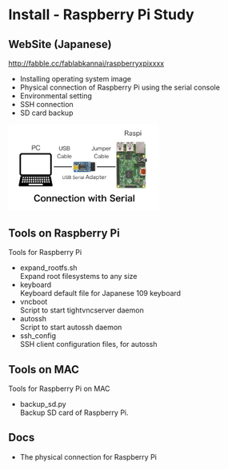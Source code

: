# Install - Raspberry Pi Study

## WebSite (Japanese)
http://fabble.cc/fablabkannai/raspberryxpixxxx <br/>

- Installing operating system image
- Physical connection of Raspberry Pi using the serial console
- Environmental setting
- SSH connection
- SD card backup

<img src="https://github.com/FabLabKannai/RaspiStudy/blob/master/2_install/docs/connection_serial.png" width="300" /> <br/>

## Tools on Raspberry Pi
Tools for Raspberry Pi <br/>
- expand_rootfs.sh <br/>
  Expand root filesystems to any size <br/>
- keyboard <br/>
  Keyboard default file for Japanese 109 keyboard <br/>
- vncboot <br/>
  Script to start tightvncserver daemon <br/>
- autossh <br/>
  Script to start autossh daemon <br/>
- ssh_config <br/>
  SSH client configuration files, for autossh <br/>

## Tools  on MAC
Tools for Raspberry Pi  on MAC <br/>
- backup_sd.py <br/>
  Backup SD card of Raspberry Pi. <br/>

## Docs
- The physical connection for Raspberry Pi <br/>
